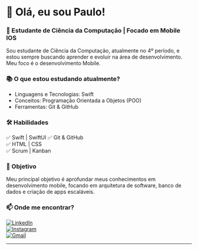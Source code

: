 # 📱 Olá, eu sou Paulo!
### 🚀 Estudante de Ciência da Computação | Focado em Mobile IOS

Sou estudante de Ciência da Computação, atualmente no 4º período, e estou sempre buscando aprender e evoluir na área de desenvolvimento. Meu foco é o desenvolvimento Mobile.  

### 📚 O que estou estudando atualmente?  
- Linguagens e Tecnologias: Swift 
- Conceitos: Programação Orientada a Objetos (POO)  
- Ferramentas: Git & GitHub  

### 🛠 Habilidades  
✅ Swift | SwiftUI
✅ Git & GitHub  
✅ HTML | CSS  
✅ Scrum | Kanban 

### 🎯 Objetivo  
Meu principal objetivo é aprofundar meus conhecimentos em desenvolvimento mobile, focando em arquitetura de software, banco de dados e criação de apps escaláveis.  

### 📫 Onde me encontrar?  
[![LinkedIn](https://img.shields.io/badge/-LinkedIn-blue?style=for-the-badge&logo=linkedin&logoColor=white)](https://www.linkedin.com/in/paaulosantos/)  
[![Instagram](https://img.shields.io/badge/-Instagram-E4405F?style=for-the-badge&logo=instagram&logoColor=white)](https://instagram.com/Paulo.pc07)  
[![Gmail](https://img.shields.io/badge/-Gmail-D14836?style=for-the-badge&logo=gmail&logoColor=white)](mailto:santoozdev@gmail.com)  

---
